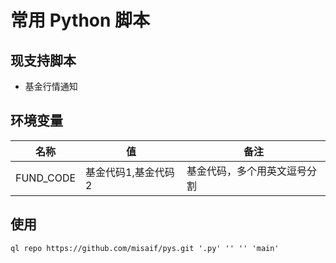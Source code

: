 # 常用 Python 脚本

## 现支持脚本

- 基金行情通知

## 环境变量

| 名称        | 值           | 备注             |
|-----------|-------------|----------------|
| FUND_CODE | 基金代码1,基金代码2 | 基金代码，多个用英文逗号分割 |

## 使用

`
ql repo https://github.com/misaif/pys.git '.py' '' '' 'main'
`
